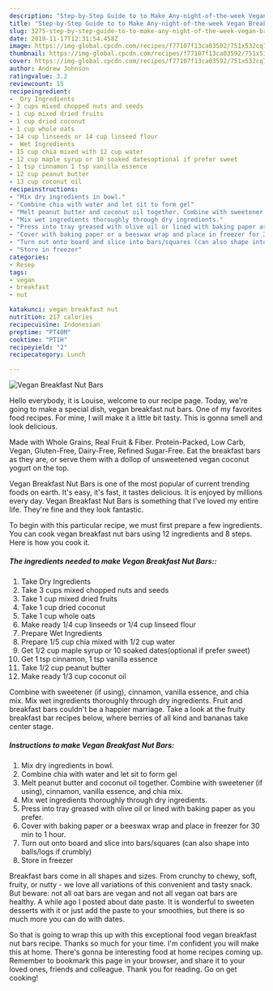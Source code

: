 ```yaml
---
description: "Step-by-Step Guide to to Make Any-night-of-the-week Vegan Breakfast Nut Bars"
title: "Step-by-Step Guide to to Make Any-night-of-the-week Vegan Breakfast Nut Bars"
slug: 3275-step-by-step-guide-to-to-make-any-night-of-the-week-vegan-breakfast-nut-bars
date: 2019-11-17T12:31:54.458Z
image: https://img-global.cpcdn.com/recipes/f77107f13ca03592/751x532cq70/vegan-breakfast-nut-bars-recipe-main-photo.jpg
thumbnail: https://img-global.cpcdn.com/recipes/f77107f13ca03592/751x532cq70/vegan-breakfast-nut-bars-recipe-main-photo.jpg
cover: https://img-global.cpcdn.com/recipes/f77107f13ca03592/751x532cq70/vegan-breakfast-nut-bars-recipe-main-photo.jpg
author: Andrew Johnson
ratingvalue: 3.2
reviewcount: 15
recipeingredient:
-  Dry Ingredients
- 3 cups mixed chopped nuts and seeds
- 1 cup mixed dried fruits
- 1 cup dried coconut
- 1 cup whole oats
- 14 cup linseeds or 14 cup linseed flour
-  Wet Ingredients
- 15 cup chia mixed with 12 cup water
- 12 cup maple syrup or 10 soaked datesoptional if prefer sweet
- 1 tsp cinnamon 1 tsp vanilla essence
- 12 cup peanut butter
- 13 cup coconut oil
recipeinstructions:
- "Mix dry ingredients in bowl."
- "Combine chia with water and let sit to form gel"
- "Melt peanut butter and coconut oil together. Combine with sweetener (if using), cinnamon, vanilla essence, and chia mix."
- "Mix wet ingredients thoroughly through dry ingredients."
- "Press into tray greased with olive oil or lined with baking paper as you prefer."
- "Cover with baking paper or a beeswax wrap and place in freezer for 30 min to 1 hour."
- "Turn out onto board and slice into bars/squares (can also shape into balls/logs if crumbly)"
- "Store in freezer"
categories:
- Resep
tags:
- vegan
- breakfast
- nut

katakunci: vegan breakfast nut
nutrition: 217 calories
recipecuisine: Indonesian
preptime: "PT40M"
cooktime: "PT1H"
recipeyield: "2"
recipecategory: Lunch

---
```



![Vegan Breakfast Nut Bars](https://img-global.cpcdn.com/recipes/f77107f13ca03592/751x532cq70/vegan-breakfast-nut-bars-recipe-main-photo.jpg)

Hello everybody, it is Louise, welcome to our recipe page. Today, we're going to make a special dish, vegan breakfast nut bars. One of my favorites food recipes. For mine, I will make it a little bit tasty. This is gonna smell and look delicious.

Made with Whole Grains, Real Fruit &amp; Fiber. Protein-Packed, Low Carb, Vegan, Gluten-Free, Dairy-Free, Refined Sugar-Free. Eat the breakfast bars as they are, or serve them with a dollop of unsweetened vegan coconut yogurt on the top.

Vegan Breakfast Nut Bars is one of the most popular of current trending foods on earth. It's easy, it's fast, it tastes delicious. It is enjoyed by millions every day. Vegan Breakfast Nut Bars is something that I've loved my entire life. They're fine and they look fantastic.


To begin with this particular recipe, we must first prepare a few ingredients. You can cook vegan breakfast nut bars using 12 ingredients and 8 steps. Here is how you cook it.

##### The ingredients needed to make Vegan Breakfast Nut Bars::

1. Take  Dry Ingredients
1. Take 3 cups mixed chopped nuts and seeds
1. Take 1 cup mixed dried fruits
1. Take 1 cup dried coconut
1. Take 1 cup whole oats
1. Make ready 1/4 cup linseeds or 1/4 cup linseed flour
1. Prepare  Wet Ingredients
1. Prepare 1/5 cup chia mixed with 1/2 cup water
1. Get 1/2 cup maple syrup or 10 soaked dates(optional if prefer sweet)
1. Get 1 tsp cinnamon, 1 tsp vanilla essence
1. Take 1/2 cup peanut butter
1. Make ready 1/3 cup coconut oil


Combine with sweetener (if using), cinnamon, vanilla essence, and chia mix. Mix wet ingredients thoroughly through dry ingredients. Fruit and breakfast bars couldn&#39;t be a happier marriage. Take a look at the fruity breakfast bar recipes below, where berries of all kind and bananas take center stage. 

##### Instructions to make Vegan Breakfast Nut Bars:

1. Mix dry ingredients in bowl.
1. Combine chia with water and let sit to form gel
1. Melt peanut butter and coconut oil together. Combine with sweetener (if using), cinnamon, vanilla essence, and chia mix.
1. Mix wet ingredients thoroughly through dry ingredients.
1. Press into tray greased with olive oil or lined with baking paper as you prefer.
1. Cover with baking paper or a beeswax wrap and place in freezer for 30 min to 1 hour.
1. Turn out onto board and slice into bars/squares (can also shape into balls/logs if crumbly)
1. Store in freezer


Breakfast bars come in all shapes and sizes. From crunchy to chewy, soft, fruity, or nutty - we love all variations of this convenient and tasty snack. But beware: not all oat bars are vegan and not all vegan oat bars are healthy. A while ago I posted about date paste. It is wonderful to sweeten desserts with it or just add the paste to your smoothies, but there is so much more you can do with dates. 

So that is going to wrap this up with this exceptional food vegan breakfast nut bars recipe. Thanks so much for your time. I'm confident you will make this at home. There's gonna be interesting food at home recipes coming up. Remember to bookmark this page in your browser, and share it to your loved ones, friends and colleague. Thank you for reading. Go on get cooking!
